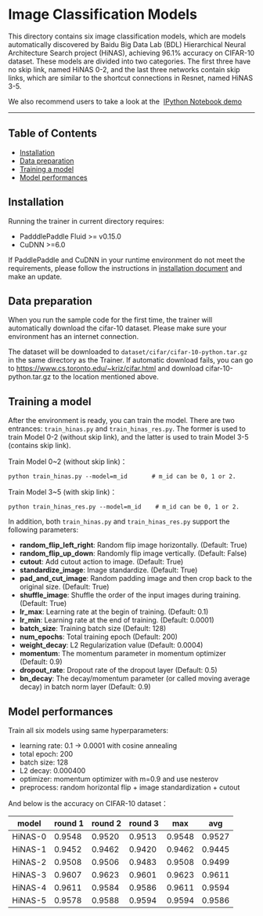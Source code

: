 # Image Classification Models
This directory contains six image classification models, which are models automatically discovered by Baidu Big Data Lab (BDL) Hierarchical Neural Architecture Search project (HiNAS), achieving 96.1% accuracy on CIFAR-10 dataset. These models are divided into two categories. The first three have no skip link, named HiNAS 0-2, and the last three networks contain skip links, which are similar to the shortcut connections in Resnet, named HiNAS 3-5.

We also recommend users to take a look at the  [IPython Notebook demo](https://aistudio.baidu.com/aistudio/projectDetail/122279)

---
## Table of Contents
- [Installation](#installation)
- [Data preparation](#data-preparation)
- [Training a model](#training-a-model)
- [Model performances](#model-performances)

## Installation
Running the trainer in current directory requires:

- PadddlePaddle Fluid >= v0.15.0
- CuDNN >=6.0

If PaddlePaddle and CuDNN in your runtime environment do not meet the requirements, please follow the instructions in [installation document](http://www.paddlepaddle.org/docs/develop/documentation/zh/build_and_install/pip_install_cn.html) and make an update.

## Data preparation

When you run the sample code for the first time, the trainer will automatically download the cifar-10 dataset. Please make sure your environment has an internet connection.

The dataset will be downloaded to `dataset/cifar/cifar-10-python.tar.gz` in the same directory as the Trainer. If automatic download fails, you can go to https://www.cs.toronto.edu/~kriz/cifar.html and download cifar-10-python.tar.gz to the location mentioned above.

## Training a model

After the environment is ready, you can train the model. There are two entrances: `train_hinas.py` and `train_hinas_res.py`. The former is used to train Model 0-2 (without skip link), and the latter is used to train Model 3-5 (contains skip link).

Train Model 0~2 (without skip link)：
```
python train_hinas.py --model=m_id       # m_id can be 0, 1 or 2.
```
Train Model 3~5 (with skip link)：
```
python train_hinas_res.py --model=m_id    # m_id can be 0, 1 or 2.
```

In addition, both `train_hinas.py` and `train_hinas_res.py` support the following parameters:

- **random_flip_left_right**: Random flip image horizontally. (Default: True)
- **random_flip_up_down**: Randomly flip image vertically. (Default: False)
- **cutout**: Add cutout action to image. (Default: True)
- **standardize_image**: Image standardize. (Default: True)
- **pad_and_cut_image**: Random padding image and then crop back to the original size. (Default: True)
- **shuffle_image**: Shuffle the order of the input images during training. (Default: True)
- **lr_max**: Learning rate at the begin of training. (Default: 0.1)
- **lr_min**: Learning rate at the end of training. (Default: 0.0001)
- **batch_size**: Training batch size (Default: 128)
- **num_epochs**: Total training epoch (Default: 200)
- **weight_decay**: L2 Regularization value (Default: 0.0004)
- **momentum**: The momentum parameter in momentum optimizer (Default: 0.9)
- **dropout_rate**: Dropout rate of the dropout layer (Default: 0.5)
- **bn_decay**: The decay/momentum parameter (or called moving average decay) in batch norm layer (Default: 0.9)


## Model performances

Train all six models using same hyperparameters:

- learning rate: 0.1 -> 0.0001 with cosine annealing
- total epoch: 200
- batch size: 128
- L2 decay: 0.000400
- optimizer: momentum optimizer with m=0.9 and use nesterov
- preprocess: random horizontal flip + image standardization + cutout

And below is the accuracy on CIFAR-10 dataset：

| model    | round 1 | round 2 | round 3 | max    | avg    |
|----------|---------|---------|---------|--------|--------|
| HiNAS-0  | 0.9548  | 0.9520  | 0.9513  | 0.9548 | 0.9527 |
| HiNAS-1  | 0.9452  | 0.9462  | 0.9420  | 0.9462 | 0.9445 |
| HiNAS-2  | 0.9508  | 0.9506  | 0.9483  | 0.9508 | 0.9499 |
| HiNAS-3  | 0.9607  | 0.9623  | 0.9601  | 0.9623 | 0.9611 |
| HiNAS-4  | 0.9611  | 0.9584  | 0.9586  | 0.9611 | 0.9594 |
| HiNAS-5  | 0.9578  | 0.9588  | 0.9594  | 0.9594 | 0.9586 |
